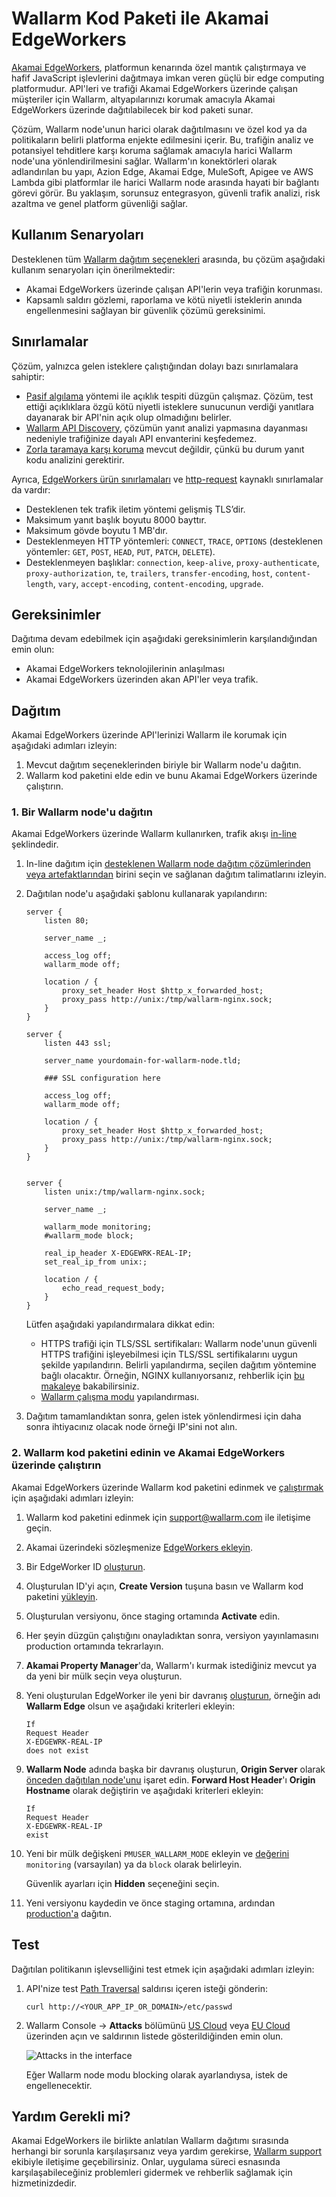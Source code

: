 [ptrav-attack-docs]:                ../../attacks-vulns-list.md#path-traversal
[attacks-in-ui-image]:              ../../images/admin-guides/test-attacks-quickstart.png

# Wallarm Kod Paketi ile Akamai EdgeWorkers

[Akamai EdgeWorkers](https://techdocs.akamai.com/edgeworkers/docs), platformun kenarında özel mantık çalıştırmaya ve hafif JavaScript işlevlerini dağıtmaya imkan veren güçlü bir edge computing platformudur. API'leri ve trafiği Akamai EdgeWorkers üzerinde çalışan müşteriler için Wallarm, altyapılarınızı korumak amacıyla Akamai EdgeWorkers üzerinde dağıtılabilecek bir kod paketi sunar.

Çözüm, Wallarm node'unun harici olarak dağıtılmasını ve özel kod ya da politikaların belirli platforma enjekte edilmesini içerir. Bu, trafiğin analiz ve potansiyel tehditlere karşı koruma sağlamak amacıyla harici Wallarm node'una yönlendirilmesini sağlar. Wallarm'ın konektörleri olarak adlandırılan bu yapı, Azion Edge, Akamai Edge, MuleSoft, Apigee ve AWS Lambda gibi platformlar ile harici Wallarm node arasında hayati bir bağlantı görevi görür. Bu yaklaşım, sorunsuz entegrasyon, güvenli trafik analizi, risk azaltma ve genel platform güvenliği sağlar.

## Kullanım Senaryoları

Desteklenen tüm [Wallarm dağıtım seçenekleri](../supported-deployment-options.md) arasında, bu çözüm aşağıdaki kullanım senaryoları için önerilmektedir:

* Akamai EdgeWorkers üzerinde çalışan API'lerin veya trafiğin korunması.
* Kapsamlı saldırı gözlemi, raporlama ve kötü niyetli isteklerin anında engellenmesini sağlayan bir güvenlik çözümü gereksinimi.

## Sınırlamalar

Çözüm, yalnızca gelen isteklere çalıştığından dolayı bazı sınırlamalara sahiptir:

* [Pasif algılama](../../about-wallarm/detecting-vulnerabilities.md#passive-detection) yöntemi ile açıklık tespiti düzgün çalışmaz. Çözüm, test ettiği açıklıklara özgü kötü niyetli isteklere sunucunun verdiği yanıtlara dayanarak bir API'nin açık olup olmadığını belirler.
* [Wallarm API Discovery](../../api-discovery/overview.md), çözümün yanıt analizi yapmasına dayanması nedeniyle trafiğinize dayalı API envanterini keşfedemez.
* [Zorla taramaya karşı koruma](../../admin-en/configuration-guides/protecting-against-bruteforce.md) mevcut değildir, çünkü bu durum yanıt kodu analizini gerektirir.

Ayrıca, [EdgeWorkers ürün sınırlamaları](https://techdocs.akamai.com/edgeworkers/docs/limitations) ve [http-request](https://techdocs.akamai.com/edgeworkers/docs/http-request) kaynaklı sınırlamalar da vardır:

* Desteklenen tek trafik iletim yöntemi gelişmiş TLS’dir.
* Maksimum yanıt başlık boyutu 8000 bayttır.
* Maksimum gövde boyutu 1 MB'dır.
* Desteklenmeyen HTTP yöntemleri: `CONNECT`, `TRACE`, `OPTIONS` (desteklenen yöntemler: `GET`, `POST`, `HEAD`, `PUT`, `PATCH`, `DELETE`).
* Desteklenmeyen başlıklar: `connection`, `keep-alive`, `proxy-authenticate`, `proxy-authorization`, `te`, `trailers`, `transfer-encoding`, `host`, `content-length`, `vary`, `accept-encoding`, `content-encoding`, `upgrade`.

## Gereksinimler

Dağıtıma devam edebilmek için aşağıdaki gereksinimlerin karşılandığından emin olun:

* Akamai EdgeWorkers teknolojilerinin anlaşılması
* Akamai EdgeWorkers üzerinden akan API'ler veya trafik.

## Dağıtım

Akamai EdgeWorkers üzerinde API'lerinizi Wallarm ile korumak için aşağıdaki adımları izleyin:

1. Mevcut dağıtım seçeneklerinden biriyle bir Wallarm node'u dağıtın.
1. Wallarm kod paketini elde edin ve bunu Akamai EdgeWorkers üzerinde çalıştırın.

### 1. Bir Wallarm node'u dağıtın

Akamai EdgeWorkers üzerinde Wallarm kullanırken, trafik akışı [in-line](../inline/overview.md) şeklindedir.

1. In-line dağıtım için [desteklenen Wallarm node dağıtım çözümlerinden veya artefaktlarından](../supported-deployment-options.md#in-line) birini seçin ve sağlanan dağıtım talimatlarını izleyin.
1. Dağıtılan node'u aşağıdaki şablonu kullanarak yapılandırın:

    ```
    server {
        listen 80;

        server_name _;

        access_log off;
        wallarm_mode off;

        location / {
            proxy_set_header Host $http_x_forwarded_host;
            proxy_pass http://unix:/tmp/wallarm-nginx.sock;
        }
    }

    server {
        listen 443 ssl;

        server_name yourdomain-for-wallarm-node.tld;

        ### SSL configuration here

        access_log off;
        wallarm_mode off;

        location / {
            proxy_set_header Host $http_x_forwarded_host;
            proxy_pass http://unix:/tmp/wallarm-nginx.sock;
        }
    }


    server {
        listen unix:/tmp/wallarm-nginx.sock;
        
        server_name _;
        
        wallarm_mode monitoring;
        #wallarm_mode block;

        real_ip_header X-EDGEWRK-REAL-IP;
        set_real_ip_from unix:;

        location / {
            echo_read_request_body;
        }
    }
    ```

    Lütfen aşağıdaki yapılandırmalara dikkat edin:

    * HTTPS trafiği için TLS/SSL sertifikaları: Wallarm node'unun güvenli HTTPS trafiğini işleyebilmesi için TLS/SSL sertifikalarını uygun şekilde yapılandırın. Belirli yapılandırma, seçilen dağıtım yöntemine bağlı olacaktır. Örneğin, NGINX kullanıyorsanız, rehberlik için [bu makaleye](https://docs.nginx.com/nginx/admin-guide/security-controls/terminating-ssl-http/) bakabilirsiniz.
    * [Wallarm çalışma modu](../../admin-en/configure-wallarm-mode.md) yapılandırması.
1. Dağıtım tamamlandıktan sonra, gelen istek yönlendirmesi için daha sonra ihtiyacınız olacak node örneği IP'sini not alın.

### 2. Wallarm kod paketini edinin ve Akamai EdgeWorkers üzerinde çalıştırın

Akamai EdgeWorkers üzerinde Wallarm kod paketini edinmek ve [çalıştırmak](https://techdocs.akamai.com/edgeworkers/docs/deploy-hello-world-1) için aşağıdaki adımları izleyin:

1. Wallarm kod paketini edinmek için [support@wallarm.com](mailto:support@wallarm.com) ile iletişime geçin.
1. Akamai üzerindeki sözleşmenize [EdgeWorkers ekleyin](https://techdocs.akamai.com/edgeworkers/docs/add-edgeworkers-to-contract).
1. Bir EdgeWorker ID [oluşturun](https://techdocs.akamai.com/edgeworkers/docs/create-an-edgeworker-id).
1. Oluşturulan ID'yi açın, **Create Version** tuşuna basın ve Wallarm kod paketini [yükleyin](https://techdocs.akamai.com/edgeworkers/docs/deploy-hello-world-1).
1. Oluşturulan versiyonu, önce staging ortamında **Activate** edin.
1. Her şeyin düzgün çalıştığını onayladıktan sonra, versiyon yayınlamasını production ortamında tekrarlayın.
1. **Akamai Property Manager**'da, Wallarm'ı kurmak istediğiniz mevcut ya da yeni bir mülk seçin veya oluşturun.
1. Yeni oluşturulan EdgeWorker ile yeni bir davranış [oluşturun](https://techdocs.akamai.com/edgeworkers/docs/add-the-edgeworker-behavior-1), örneğin adı **Wallarm Edge** olsun ve aşağıdaki kriterleri ekleyin:

    ```
    If 
    Request Header 
    X-EDGEWRK-REAL-IP 
    does not exist
    ```
1. **Wallarm Node** adında başka bir davranış oluşturun, **Origin Server** olarak [önceden dağıtılan node'unu](#1-deploy-a-wallarm-node) işaret edin. **Forward Host Header**'ı **Origin Hostname** olarak değiştirin ve aşağıdaki kriterleri ekleyin:

    ```
    If 
    Request Header 
    X-EDGEWRK-REAL-IP 
    exist
    ```
1. Yeni bir mülk değişkeni `PMUSER_WALLARM_MODE` ekleyin ve [değerini](../../admin-en/configure-wallarm-mode.md) `monitoring` (varsayılan) ya da `block` olarak belirleyin.
    
    Güvenlik ayarları için **Hidden** seçeneğini seçin.
1. Yeni versiyonu kaydedin ve önce staging ortamına, ardından [production'a](https://techdocs.akamai.com/api-acceleration/docs/test-stage) dağıtın.

## Test

Dağıtılan politikanın işlevselliğini test etmek için aşağıdaki adımları izleyin:

1. API'nize test [Path Traversal][ptrav-attack-docs] saldırısı içeren isteği gönderin:

    ```
    curl http://<YOUR_APP_IP_OR_DOMAIN>/etc/passwd
    ```
1. Wallarm Console → **Attacks** bölümünü [US Cloud](https://us1.my.wallarm.com/attacks) veya [EU Cloud](https://my.wallarm.com/attacks) üzerinden açın ve saldırının listede gösterildiğinden emin olun.
    
    ![Attacks in the interface][attacks-in-ui-image]

    Eğer Wallarm node modu blocking olarak ayarlandıysa, istek de engellenecektir.

## Yardım Gerekli mi?

Akamai EdgeWorkers ile birlikte anlatılan Wallarm dağıtımı sırasında herhangi bir sorunla karşılaşırsanız veya yardım gerekirse, [Wallarm support](mailto:support@wallarm.com) ekibiyle iletişime geçebilirsiniz. Onlar, uygulama süreci esnasında karşılaşabileceğiniz problemleri gidermek ve rehberlik sağlamak için hizmetinizdedir.